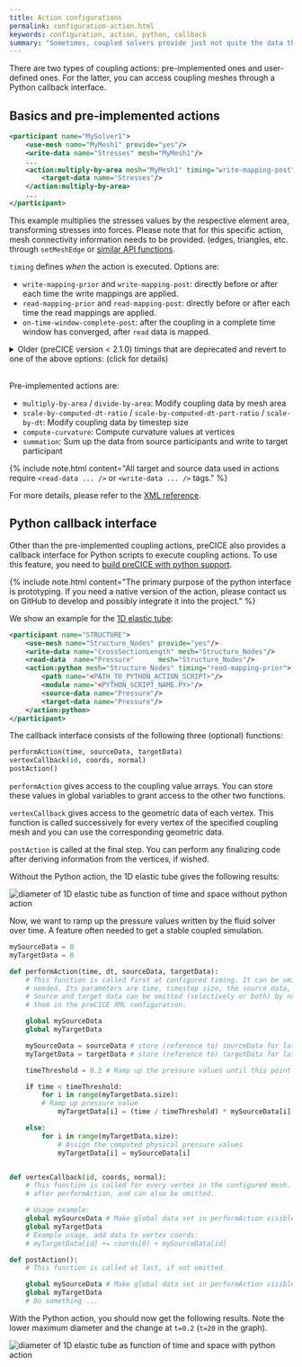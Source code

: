 ```yaml
---
title: Action configurations
permalink: configuration-action.html
keywords: configuration, action, python, callback
summary: "Sometimes, coupled solvers provide just not quite the data that you need to couple. For instance, a fluid solver provides stresses at the coupling boundary, whereas a solid solver requires forces. In this case, you can use so-called coupling actions to modify coupling data at runtime. These coupling actions are essentially a set of functionalities that have access to coupling meshes and the corresponding data values. On this page, we explain how you can use them."
---
```


There are two types of coupling actions: pre-implemented ones and user-defined ones. For the latter, you can access coupling meshes through a Python callback interface.

## Basics and pre-implemented actions

```xml
<participant name="MySolver1"> 
    <use-mesh name="MyMesh1" provide="yes"/> 
    <write-data name="Stresses" mesh="MyMesh1"/> 
    ...
    <action:multiply-by-area mesh="MyMesh1" timing="write-mapping-post">
        <target-data name="Stresses"/>
    </action:multiply-by-area>
    ...
</participant>
```

This example multiplies the stresses values by the respective element area, transforming stresses into forces. Please note that for this specific action, mesh connectivity information needs to be provided. (edges, triangles, etc. through `setMeshEdge` or [similar API functions](couple-your-code-defining-mesh-connectivity.html).

`timing` defines _when_ the action is executed. Options are:

* `write-mapping-prior` and `write-mapping-post`: directly before or after each time the write mappings are applied.
* `read-mapping-prior` and `read-mapping-post`: directly before or after each time the read mappings are applied.
* `on-time-window-complete-post`: after the coupling in a complete time window has converged, after `read` data is mapped.

<details markdown="1"><summary>Older (preCICE version < 2.1.0) timings that are deprecated and revert to one of the above options: (click for details)</summary>

* `regular-prior`: In every `advance` call (also for subcycling) and in `initializeData`, after `write` data is mapped, but _before_ data might be sent. (*v2.1 or later: reverts to `write-mapping-prior`*)
* `regular-post`: In every `advance` call (also for subcycling), in `initializeData` and in `initialize`, before `read` data is mapped, but _after_ data might be received and after acceleration. (*v2.1 or later: reverts to `read-mapping-prior`*)
* `on-exchange-prior`: Only in those `advance` calls which lead to data exchange (and in `initializeData`), after `write` data is mapped, but _before_ data might be sent. (*v2.1 or later: reverts to `write-mapping-post`*)
* `on-exchange-post`: Only in those `advance` calls which lead to data exchange (and in `initializeData` and `ìnitialize`), before `read` data is mapped, but _after_ data might be received. (*v2.1 or later: reverts to `read-mapping-prior`*)

</details><br />

Pre-implemented actions are:

* `multiply-by-area` / `divide-by-area`: Modify coupling data by mesh area
* `scale-by-computed-dt-ratio` / `scale-by-computed-dt-part-ratio` / `scale-by-dt`: Modify coupling data by timestep size
* `compute-curvature`: Compute curvature values at vertices
* `summation`: Sum up the data from source participants and write to target participant

{% include note.html content="All target and source data used in actions require `<read-data ... />` or `<write-data ... />` tags." %}

For more details, please refer to the [XML reference](configuration-xml-reference.html).

## Python callback interface

Other than the pre-implemented coupling actions, preCICE also provides a callback interface for Python scripts to execute coupling actions. To use this feature, you need to [build preCICE with python support](installation-source-configuration.html#options).

{% include note.html content="The primary purpose of the python interface is prototyping. If you need a native version of the action, please contact us on GitHub to develop and possibly integrate it into the project." %}

We show an example for the [1D elastic tube](TODO):

```xml
<participant name="STRUCTURE">
    <use-mesh name="Structure_Nodes" provide="yes"/>
    <write-data name="CrossSectionLength" mesh="Structure_Nodes"/>
    <read-data  name="Pressure"      mesh="Structure_Nodes"/>
    <action:python mesh="Structure_Nodes" timing="read-mapping-prior">
        <path name="<PATH_TO_PYTHON_ACTION_SCRIPT>"/>
        <module name="<PYTHON_SCRIPT_NAME.PY>"/>
        <source-data name="Pressure"/>
        <target-data name="Pressure"/>
    </action:python>
</participant>
```

The callback interface consists of the following three (optional) functions:

```python
performAction(time, sourceData, targetData) 
vertexCallback(id, coords, normal) 
postAction()
```

`performAction` gives access to the coupling value arrays. You can store these values in global variables to grant access to the other two functions.

`vertexCallback` gives access to the geometric data of each vertex. This function is called successively for every vertex of the specified coupling mesh and you can use the corresponding geometric data.

`postAction` is called at the final step. You can perform any finalizing code after deriving information from the vertices, if wished.

Without the Python action, the 1D elastic tube gives the following results:

![diameter of 1D elastic tube as function of time and space without python action](images/docs/configuration-elastic-tube-diameter.png)

Now, we want to ramp up the pressure values written by the fluid solver over time. A feature often needed to get a stable coupled simulation.

```python
mySourceData = 0
myTargetData = 0

def performAction(time, dt, sourceData, targetData):
    # This function is called first at configured timing. It can be omitted, if not
    # needed. Its parameters are time, timestep size, the source data, followed by the target data.
    # Source and target data can be omitted (selectively or both) by not mentioning
    # them in the preCICE XML configuration.

    global mySourceData
    global myTargetData

    mySourceData = sourceData # store (reference to) sourceData for later use
    myTargetData = targetData # store (reference to) targetData for later use

    timeThreshold = 0.2 # Ramp up the pressure values until this point in time

    if time < timeThreshold:
        for i in range(myTargetData.size):
        # Ramp up pressure value
            myTargetData[i] = (time / timeThreshold) * mySourceData[i]

    else:
        for i in range(myTargetData.size):
            # Assign the computed physical pressure values
            myTargetData[i] = mySourceData[i]


def vertexCallback(id, coords, normal):
    # This function is called for every vertex in the configured mesh. It is called
    # after performAction, and can also be omitted.

    # Usage example:
    global mySourceData # Make global data set in performAction visible
    global myTargetData
    # Example usage, add data to vertex coords:
    # myTargetData[id] += coords[0] + mySourceData[id] 

def postAction():
    # This function is called at last, if not omitted.

    global mySourceData # Make global data set in performAction visible
    global myTargetData
    # Do something ...
```

With the Python action, you should now get the following results. Note the lower maximum diameter and the change at `t=0.2` (`t=20` in the graph).

![diameter of 1D elastic tube as function of time and space with python action](images/docs/configuration-diameter-python-action.png)
